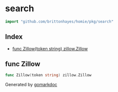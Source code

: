<!-- Code generated by gomarkdoc. DO NOT EDIT -->

# search

```go
import "github.com/brittonhayes/homie/pkg/search"
```

## Index

- [func Zillow(token string) zillow.Zillow](<#func-zillow>)


## func Zillow

```go
func Zillow(token string) zillow.Zillow
```



Generated by [gomarkdoc](<https://github.com/princjef/gomarkdoc>)
